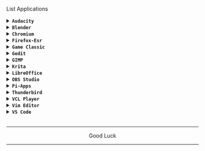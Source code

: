 List Applications

<details>
<summary><code><b>Audacity</b></code></summary>

> github.com/audacity/audacity

The application cannot be opened.
</details>

<details>
<summary><code><b>Blender</b></code></summary>
<img src="https://github.com/wahasa/Ubuntu/raw/main/Apps/Image/blender.jpg">

> github.com/blender
```
apt install blender
```
</details>


<details>
<summary><code><b>Chromium</b></code></summary>
<img src="https://github.com/wahasa/Ubuntu/raw/main/Apps/Image/chromium.jpg">

> github.com/chromium/chromium
```
wget https://raw.githubusercontent.com/wahasa/Ubuntu/main/chromiumfix.sh ; chmod +x chromiumfix.sh ; ./chromiumfix.sh
```
</details>


<details>
<summary><code><b>Firefox-Esr</b></code></summary>
<img src="https://github.com/wahasa/Ubuntu/raw/main/Apps/Image/firefox.jpg">

> github.com/mozilla
```
wget https://raw.githubusercontent.com/wahasa/Ubuntu/main/Patch/browserfix.sh ; chmod +x browserfix.sh ; ./browserfix.sh ; rm browserfix.sh
```
</details>


<details>
<summary><code><b>Game Classic</b></code></summary>

> github.com/Kekun/gnome-games
```
apt install gnome-games
```
</details>


<details>
<summary><code><b>Gedit</b></code></summary>
<img src="https://github.com/wahasa/Ubuntu/raw/main/Apps/Image/gedit.jpg">

> github.com/GNOME/gedit
```
apt install gedit
```
</details>


<details>
<summary><code><b>GIMP</b></code></summary>
<img src="https://github.com/wahasa/Ubuntu/raw/main/Apps/Image/gimp.jpg">

> github.com/snapcrafters/gimp
```
apt install gimp
```
</details>


<details>
<summary><code><b>Krita</b></code></summary>
<img src="https://github.com/wahasa/Ubuntu/raw/main/Apps/Image/krita.jpg">

> github.com/KDE/krita
```
apt install krita
```
</details>


<details>
<summary><code><b>LibreOffice</b></code></summary>
<img src="https://github.com/wahasa/Ubuntu/raw/main/Apps/Image/libreoffice.jpg">

> github.com/libreoffice
```
wget https://raw.githubusercontent.com/wahasa/Ubuntu/main/libreofficefix.sh ; chmod +x libreofficefix.sh ; ./libreofficefix.sh
```
</details>


<details>
<summary><code><b>OBS Studio</b></code></summary>
<img src="https://github.com/wahasa/Ubuntu/raw/main/Apps/Image/obs.jpg">

> github.com/obsproject/obs-studio
```
apt install obs-studio
```
</details>


<details>
<summary><code><b>Pi-Apps</b></code></summary>

> github.com/Botspot/pi-apps

The application crached.
</details>


<details>
<summary><code><b>Thunderbird</b></code></summary>
<img src="https://github.com/wahasa/Ubuntu/raw/main/Apps/Image/thunderbird.jpg">

> github.com/mozilla-comm
```
apt install thunderbird
```
</details>


<details>
<summary><code><b>VCL Player</b></code></summary>

> github.com/videolan/vlc

The application cannot be opened.
</details>


<details>
<summary><code><b>Vim Editor</b></code></summary>
<img src="https://github.com/wahasa/Ubuntu/raw/main/Apps/Image/vim.jpg">

> github.com/vim/vim
```
apt install vim
```
</details>


<details>
<summary><code><b>VS Code</b></code></summary>
<img src="https://github.com/wahasa/Ubuntu/raw/main/Apps/Image/vscode.jpg">

> github.com/microsoft/vscode
```
wget https://raw.githubusercontent.com/wahasa/Ubuntu/main/Apps/vscodefix.sh ; chmod +x vscodefix.sh ; ./vscodefix.sh
```
</details>
</br>

---
<p align="center">Good Luck</p>

---
